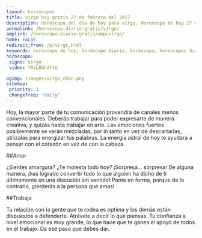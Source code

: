 ```yaml
---
layout: horoscopos
title: virgo hoy gratis 27 de febrero del 2017 
description: Horóscopo del dia de hoy para virgo. Horoscopo de hoy 27 de febrero del 2017. Las predicciones de amor, trabajo, vida personal gratis.
permalink: /horoscopo-diario-gratis/virgo/
amplink: /horoscopo-diario-gratis/amp/virgo/
home: FALSE
redirect_from: /p/virgo.html
keywords: horóscopo de hoy, horóscopo diario, horóscopo, horoscopos diarios gratis del dia de hoy, horóscopo diario gratis,horóscopo 2017, horóscopo esperanza gracia, horoscopo virgo hoy, horoscop, horóscopos gratis, horoscopo virgo, horoscopo virgo 2017, Tarot, Astrologia, Zodíaco, virgo, horoscopo gratis
horoscopo:
 signo: virgo
 video: 7RiLDQh2Y1U

ogimg: /images/virgo_char.png
sitemap:
 priority: 1
 changefreq: 'daily'
---
```



Hoy, la mayor parte de tu comunicación provendrá de canales menos convencionales. Deberás trabajar para poder expresarte de manera creativa, y quizás hasta trabajar en arte. Las emociones fuertes posiblemente se verán mezcladas, por lo tanto en vez de descartarlas, utilízalas para energizar tus palabras. La energía astral de hoy te ayudará a pensar con el corazón en vez de con la cabeza.

##Amor

¿Sientes amargura? ¿Te molesta todo hoy?  ¡Sorpresa... sorpresa! De alguna manera, ¡has logrado convertir todo lo que alguien ha dicho de ti últimamente en una discusión sin sentido! Ponte en forma, porque de lo contrario, ¡perderás a la persona que amas!

##Trabajo

Tu relación con la gente que te rodea es óptima y los demás están dispuestos a defenderte. Atrévete a decir lo que piensas. Tu confianza a nivel emocional es muy grande, lo que hace que te ganes el apoyo de todos en el trabajo. Da ese paso que debes dar.